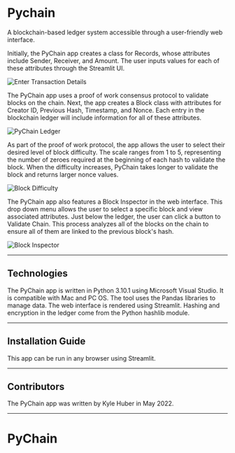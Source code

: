 # Pychain

A blockchain-based ledger system accessible through a user-friendly web interface.

Initially, the PyChain app creates a class for Records, whose attributes include Sender, Receiver, and Amount. The user inputs values for each of these attributes through the Streamlit UI. 

![Enter Transaction Details](https://user-images.githubusercontent.com/69730757/166513349-2aa3f010-1258-4446-860b-78cd47e0aebb.png)

The PyChain app uses a proof of work consensus protocol to validate blocks on the chain. Next, the app creates a Block class with attributes for Creator ID, Previous Hash, Timestamp, and Nonce. Each entry in the blockchain ledger will include information for all of these attributes.

![PyChain Ledger](https://user-images.githubusercontent.com/69730757/166509806-b2c65c47-18bd-4935-999c-3677fc7b54a4.png)

As part of the proof of work protocol, the app allows the user to select their desired level of block difficulty. The scale ranges from 1 to 5, representing the number of zeroes required at the beginning of each hash to validate the block. When the difficulty increases, PyChain takes longer to validate the block and returns larger nonce values.

![Block Difficulty](https://user-images.githubusercontent.com/69730757/166511165-cc07560c-24fc-4752-ab88-454b916692d8.png)

The PyChain app also features a Block Inspector in the web interface. This drop down menu allows the user to select a specific block and view associated attributes. Just below the ledger, the user can click a button to Validate Chain. This process analyzes all of the blocks on the chain to ensure all of them are linked to the previous block's hash.

![Block Inspector](https://user-images.githubusercontent.com/69730757/166514023-1af1398a-7017-425b-8535-a3c1375fb6ac.png)

---

## Technologies

The PyChain app is written in Python 3.10.1 using Microsoft Visual Studio. It is compatible with Mac and PC OS.
The tool uses the Pandas libraries to manage data.
The web interface is rendered using Streamlit.
Hashing and encryption in the ledger come from the Python hashlib module.

---

## Installation Guide

This app can be run in any browser using Streamlit.

---

## Contributors

The PyChain app was written by Kyle Huber in May 2022.

---

# PyChain
